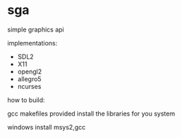 # sga

simple graphics api 


implementations:
* SDL2
* X11
* opengl2
* allegro5
* ncurses

how to build:

gcc
makefiles provided
install the libraries for you system

windows
install msys2,gcc

